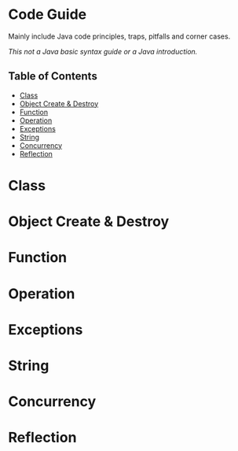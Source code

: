 # Code Guide

Mainly include Java code principles, traps, pitfalls and corner cases.

*This not a Java basic syntax guide or a Java introduction.*

## Table of Contents

* [Class](#class)
* [Object Create & Destroy](#object-create--destroy)
* [Function](#function)
* [Operation](#operation)
* [Exceptions](#exceptions)
* [String](#string)
* [Concurrency](#concurrency)
* [Reflection](#reflection)

# Class

# Object Create & Destroy

# Function

# Operation

# Exceptions

# String

# Concurrency

# Reflection

